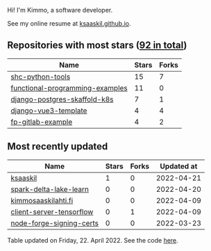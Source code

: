 Hi! I'm Kimmo, a software developer.

See my online resume at [ksaaskil.github.io](https://ksaaskil.github.io).

<!-- repositories starts -->

## Repositories with most stars ([92 in total](https://github.com/ksaaskil?tab=repositories))
| Name        | Stars           | Forks  |
| ------------- |-------------| -----|
|[shc-python-tools](https://github.com/ksaaskil/shc-python-tools)|15|7
|[functional-programming-examples](https://github.com/ksaaskil/functional-programming-examples)|11|0
|[django-postgres-skaffold-k8s](https://github.com/ksaaskil/django-postgres-skaffold-k8s)|7|1
|[django-vue3-template](https://github.com/ksaaskil/django-vue3-template)|4|4
|[fp-gitlab-example](https://github.com/ksaaskil/fp-gitlab-example)|4|2

<!-- repositories ends -->
<!-- recent_repositories starts -->

## Most recently updated
| Name        | Stars           | Forks  | Updated at
| ------------- |-------------| -----|-----|
|[ksaaskil](https://github.com/ksaaskil/ksaaskil)|1|0|2022-04-21
|[spark-delta-lake-learn](https://github.com/ksaaskil/spark-delta-lake-learn)|0|0|2022-04-20
|[kimmosaaskilahti.fi](https://github.com/ksaaskil/kimmosaaskilahti.fi)|0|0|2022-04-09
|[client-server-tensorflow](https://github.com/ksaaskil/client-server-tensorflow)|0|1|2022-04-09
|[node-forge-signing-certs](https://github.com/ksaaskil/node-forge-signing-certs)|0|0|2022-03-23

<!-- recent_repositories ends -->
<!-- updated_at starts -->
Table updated on Friday, 22. April 2022. See the code [here](https://github.com/ksaaskil/ksaaskil).
<!-- updated_at ends -->
